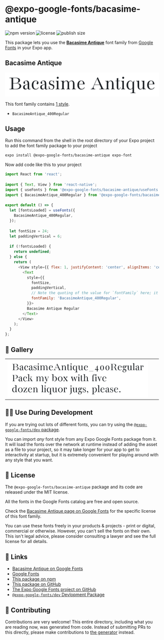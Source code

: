 # @expo-google-fonts/bacasime-antique

![npm version](https://flat.badgen.net/npm/v/@expo-google-fonts/bacasime-antique)
![license](https://flat.badgen.net/github/license/expo/google-fonts)
![publish size](https://flat.badgen.net/packagephobia/install/@expo-google-fonts/bacasime-antique)

This package lets you use the [**Bacasime Antique**](https://fonts.google.com/specimen/Bacasime+Antique) font family from [Google Fonts](https://fonts.google.com/) in your Expo app.

## Bacasime Antique

![Bacasime Antique](./font-family.png)

This font family contains [1 style](#-gallery).

- `BacasimeAntique_400Regular`

## Usage

Run this command from the shell in the root directory of your Expo project to add the font family package to your project
```sh
expo install @expo-google-fonts/bacasime-antique expo-font
```

Now add code like this to your project
```js
import React from 'react';

import { Text, View } from 'react-native';
import { useFonts } from '@expo-google-fonts/bacasime-antique/useFonts';
import { BacasimeAntique_400Regular } from '@expo-google-fonts/bacasime-antique/400Regular';

export default () => {
  let [fontsLoaded] = useFonts({
    BacasimeAntique_400Regular,
  });

  let fontSize = 24;
  let paddingVertical = 6;

  if (!fontsLoaded) {
    return undefined;
  } else {
    return (
      <View style={{ flex: 1, justifyContent: 'center', alignItems: 'center' }}>
        <Text
          style={{
            fontSize,
            paddingVertical,
            // Note the quoting of the value for `fontFamily` here; it expects a string!
            fontFamily: 'BacasimeAntique_400Regular',
          }}>
          Bacasime Antique Regular
        </Text>
      </View>
    );
  }
};

```

## 🔡 Gallery


||||
|-|-|-|
|![BacasimeAntique_400Regular](.//400Regular/BacasimeAntique_400Regular.ttf.png)||||


## 👩‍💻 Use During Development

If you are trying out lots of different fonts, you can try using the [`@expo-google-fonts/dev` package](https://github.com/expo/google-fonts/tree/master/font-packages/dev#readme).

You can import *any* font style from any Expo Google Fonts package from it. It will load the fonts
over the network at runtime instead of adding the asset as a file to your project, so it may take longer
for your app to get to interactivity at startup, but it is extremely convenient
for playing around with any style that you want.

## 📖 License

The `@expo-google-fonts/bacasime-antique` package and its code are released under the MIT license.

All the fonts in the Google Fonts catalog are free and open source.

Check the [Bacasime Antique page on Google Fonts](https://fonts.google.com/specimen/Bacasime+Antique) for the specific license of this font family.

You can use these fonts freely in your products & projects - print or digital, commercial or otherwise. However, you can't sell the fonts on their own. This isn't legal advice, please consider consulting a lawyer and see the full license for all details.

## 🔗 Links

- [Bacasime Antique on Google Fonts](https://fonts.google.com/specimen/Bacasime+Antique)
- [Google Fonts](https://fonts.google.com/)
- [This package on npm](https://www.npmjs.com/package/@expo-google-fonts/bacasime-antique)
- [This package on GitHub](https://github.com/expo/google-fonts/tree/master/font-packages/bacasime-antique)
- [The Expo Google Fonts project on GitHub](https://github.com/expo/google-fonts)
- [`@expo-google-fonts/dev` Devlopment Package](https://github.com/expo/google-fonts/tree/master/font-packages/dev)

## 🤝 Contributing

Contributions are very welcome! This entire directory, including what you are reading now, was generated from code. Instead of submitting PRs to this directly, please make contributions to [the generator](https://github.com/expo/google-fonts/tree/master/packages/generator) instead.
